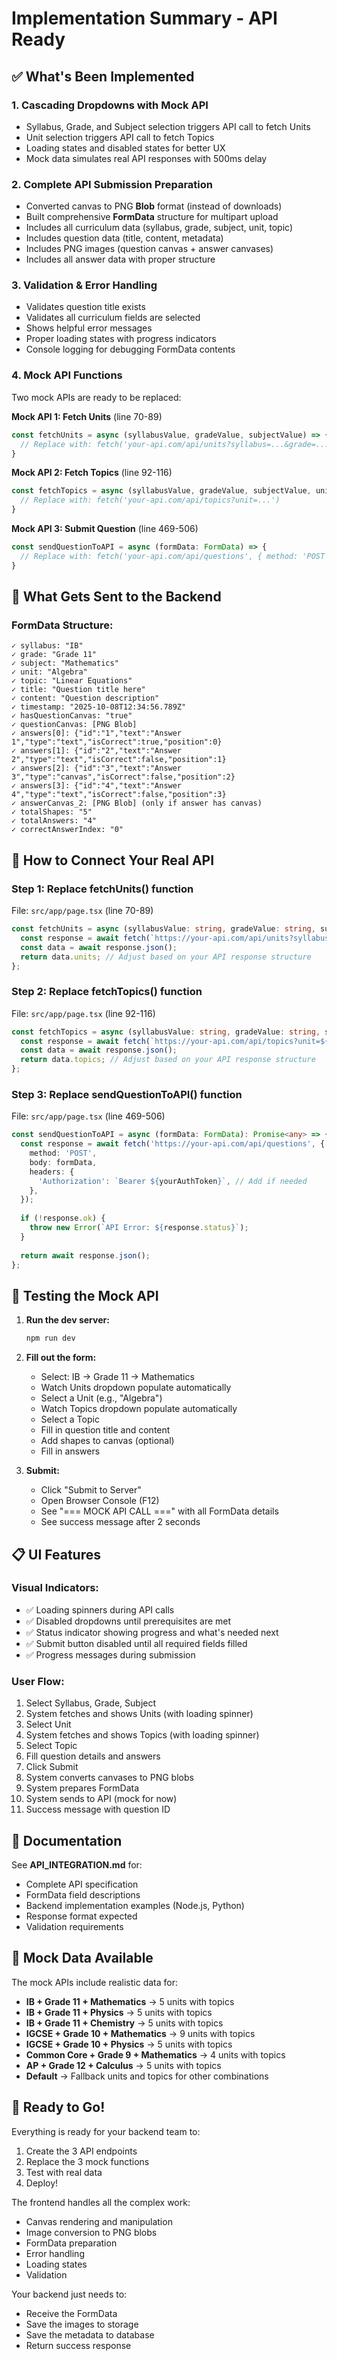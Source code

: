 # Implementation Summary - API Ready

## ✅ What's Been Implemented

### 1. **Cascading Dropdowns with Mock API** 
- Syllabus, Grade, and Subject selection triggers API call to fetch Units
- Unit selection triggers API call to fetch Topics
- Loading states and disabled states for better UX
- Mock data simulates real API responses with 500ms delay

### 2. **Complete API Submission Preparation**
- Converted canvas to PNG **Blob** format (instead of downloads)
- Built comprehensive **FormData** structure for multipart upload
- Includes all curriculum data (syllabus, grade, subject, unit, topic)
- Includes question data (title, content, metadata)
- Includes PNG images (question canvas + answer canvases)
- Includes all answer data with proper structure

### 3. **Validation & Error Handling**
- Validates question title exists
- Validates all curriculum fields are selected
- Shows helpful error messages
- Proper loading states with progress indicators
- Console logging for debugging FormData contents

### 4. **Mock API Functions**
Two mock APIs are ready to be replaced:

**Mock API 1: Fetch Units** (line 70-89)
```typescript
const fetchUnits = async (syllabusValue, gradeValue, subjectValue) => {
  // Replace with: fetch('your-api.com/api/units?syllabus=...&grade=...&subject=...')
}
```

**Mock API 2: Fetch Topics** (line 92-116)
```typescript
const fetchTopics = async (syllabusValue, gradeValue, subjectValue, unitValue) => {
  // Replace with: fetch('your-api.com/api/topics?unit=...')
}
```

**Mock API 3: Submit Question** (line 469-506)
```typescript
const sendQuestionToAPI = async (formData: FormData) => {
  // Replace with: fetch('your-api.com/api/questions', { method: 'POST', body: formData })
}
```

## 🎯 What Gets Sent to the Backend

### FormData Structure:
```
✓ syllabus: "IB"
✓ grade: "Grade 11"
✓ subject: "Mathematics"
✓ unit: "Algebra"
✓ topic: "Linear Equations"
✓ title: "Question title here"
✓ content: "Question description"
✓ timestamp: "2025-10-08T12:34:56.789Z"
✓ hasQuestionCanvas: "true"
✓ questionCanvas: [PNG Blob]
✓ answers[0]: {"id":"1","text":"Answer 1","type":"text","isCorrect":true,"position":0}
✓ answers[1]: {"id":"2","text":"Answer 2","type":"text","isCorrect":false,"position":1}
✓ answers[2]: {"id":"3","text":"Answer 3","type":"canvas","isCorrect":false,"position":2}
✓ answers[3]: {"id":"4","text":"Answer 4","type":"text","isCorrect":false,"position":3}
✓ answerCanvas_2: [PNG Blob] (only if answer has canvas)
✓ totalShapes: "5"
✓ totalAnswers: "4"
✓ correctAnswerIndex: "0"
```

## 🔧 How to Connect Your Real API

### Step 1: Replace fetchUnits() function
File: `src/app/page.tsx` (line 70-89)

```typescript
const fetchUnits = async (syllabusValue: string, gradeValue: string, subjectValue: string): Promise<string[]> => {
  const response = await fetch(`https://your-api.com/api/units?syllabus=${syllabusValue}&grade=${gradeValue}&subject=${subjectValue}`);
  const data = await response.json();
  return data.units; // Adjust based on your API response structure
};
```

### Step 2: Replace fetchTopics() function
File: `src/app/page.tsx` (line 92-116)

```typescript
const fetchTopics = async (syllabusValue: string, gradeValue: string, subjectValue: string, unitValue: string): Promise<string[]> => {
  const response = await fetch(`https://your-api.com/api/topics?unit=${unitValue}`);
  const data = await response.json();
  return data.topics; // Adjust based on your API response structure
};
```

### Step 3: Replace sendQuestionToAPI() function
File: `src/app/page.tsx` (line 469-506)

```typescript
const sendQuestionToAPI = async (formData: FormData): Promise<any> => {
  const response = await fetch('https://your-api.com/api/questions', {
    method: 'POST',
    body: formData,
    headers: {
      'Authorization': `Bearer ${yourAuthToken}`, // Add if needed
    },
  });
  
  if (!response.ok) {
    throw new Error(`API Error: ${response.status}`);
  }
  
  return await response.json();
};
```

## 🧪 Testing the Mock API

1. **Run the dev server:**
   ```bash
   npm run dev
   ```

2. **Fill out the form:**
   - Select: IB → Grade 11 → Mathematics
   - Watch Units dropdown populate automatically
   - Select a Unit (e.g., "Algebra")
   - Watch Topics dropdown populate automatically
   - Select a Topic
   - Fill in question title and content
   - Add shapes to canvas (optional)
   - Fill in answers

3. **Submit:**
   - Click "Submit to Server"
   - Open Browser Console (F12)
   - See "=== MOCK API CALL ===" with all FormData details
   - See success message after 2 seconds

## 📋 UI Features

### Visual Indicators:
- ✅ Loading spinners during API calls
- ✅ Disabled dropdowns until prerequisites are met
- ✅ Status indicator showing progress and what's needed next
- ✅ Submit button disabled until all required fields filled
- ✅ Progress messages during submission

### User Flow:
1. Select Syllabus, Grade, Subject
2. System fetches and shows Units (with loading spinner)
3. Select Unit
4. System fetches and shows Topics (with loading spinner)
5. Select Topic
6. Fill question details and answers
7. Click Submit
8. System converts canvases to PNG blobs
9. System prepares FormData
10. System sends to API (mock for now)
11. Success message with question ID

## 📄 Documentation

See **API_INTEGRATION.md** for:
- Complete API specification
- FormData field descriptions
- Backend implementation examples (Node.js, Python)
- Response format expected
- Validation requirements

## 🎨 Mock Data Available

The mock APIs include realistic data for:
- **IB + Grade 11 + Mathematics** → 5 units with topics
- **IB + Grade 11 + Physics** → 5 units with topics
- **IB + Grade 11 + Chemistry** → 5 units with topics
- **IGCSE + Grade 10 + Mathematics** → 9 units with topics
- **IGCSE + Grade 10 + Physics** → 5 units with topics
- **Common Core + Grade 9 + Mathematics** → 4 units with topics
- **AP + Grade 12 + Calculus** → 5 units with topics
- **Default** → Fallback units and topics for other combinations

## 🚀 Ready to Go!

Everything is ready for your backend team to:
1. Create the 3 API endpoints
2. Replace the 3 mock functions
3. Test with real data
4. Deploy!

The frontend handles all the complex work:
- Canvas rendering and manipulation
- Image conversion to PNG blobs
- FormData preparation
- Error handling
- Loading states
- Validation

Your backend just needs to:
- Receive the FormData
- Save the images to storage
- Save the metadata to database
- Return success response







